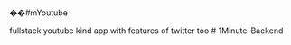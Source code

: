 ��#mYoutube

fullstack youtube kind app with features of twitter too
#   1 M i n u t e - B a c k e n d  
 